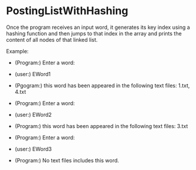 # PostingListWithHashing
Once the program receives an input word, it generates its key index using a hashing function and then jumps to that index in the array and prints the content of all nodes of that linked list.

Example:

- (Program:) Enter a word: 
- (user:) EWord1 
- (Pgogram:) this word has been appeared in the following text files: 1.txt, 4.txt

- (Program:) Enter a word: 
- (user:) EWord2 
- (Program:) this word has been appeared in the following text files: 3.txt

- (Program:) Enter a word: 
- (user:) EWord3 
- (Program:) No text files includes this word.
